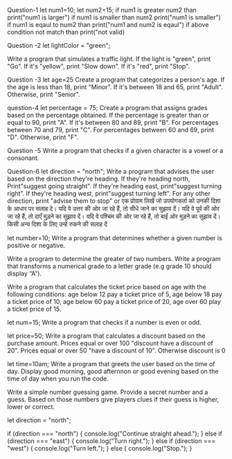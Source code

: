 
Question-1
let num1=10;
let num2=15;
if num1 is greater num2 than print("num1 is larger")
if num1 is smaller than num2 print("num1 is smaller")
if num1 is eqaul to num2 than print("num1 and num2 is eqaul")
if above condition not match than print("not valid)

<!-- Write a program that compares two numbers and prints the larger one. -->



Question -2
let lightColor = "green";

Write a program that simulates a traffic light. If the light is "green", print "Go". If it's "yellow", print "Slow down". If it's "red", print "Stop".

Question -3
let age=25
Create a program that categorizes a person's age. If the age is less than 18, print "Minor". If it's between 18 and 65, print "Adult". Otherwise, print "Senior".




question-4
let percentage = 75;
Create a program that assigns grades based on the percentage obtained. If the percentage is greater than or equal to 90, print "A". If it's between 80 and 89, print "B". For percentages between 70 and 79, print "C". For percentages between 60 and 69, print "D". Otherwise, print "F".

Question -5
Write a program that checks if a given character is a vowel or a consonant.

Question-6
let direction = "north";
Write a program that advises the user based on the direction they're heading. If they're heading north, Print"suggest going straight". If they're heading east, print"suggest turning right". If they're heading west, print"suggest turning left". For any other direction, print "advise them to stop"
        or
एक प्रोग्राम लिखें जो उपयोगकर्ता को उनकी दिशा के आधार पर सलाह दे। यदि वे उत्तर की ओर जा रहे हैं, तो सीधे जाने का सुझाव दें। यदि वे पूर्व की ओर जा रहे हैं, तो दाएँ मुड़ने का सुझाव दें। यदि वे पश्चिम की ओर जा रहे हैं, तो बाईं ओर मुड़ने का सुझाव दें। किसी अन्य दिशा के लिए उन्हें रुकने की सलाह दें


let number=10;
Write a program that determines whether a given number is positive or negative.




Write a program to determine the greater of two numbers.
Write a program that transforms a numerical grade to a letter grade (e.g grade 10 should display “A”).

Write a program that calculates the ticket price based on age with the following conditions: age below 12 pay a ticket price of 5, age below 18 pay a ticket price of 10, age below 60 pay a ticket price of 20, age over 60 play a ticket price of 15.

let num=15;
Write a program that checks if a number is even or odd.

let price=50;
Write a program that calculates a discount based on the purchase amount.
Prices equal or over 100 "discount have a discount of 20". Prices equal or over 50 "have a discount of 10". Otherwise discount is 0

let time=10am;
Write a program that greets the user based on the time of day. Display good morning, good afternnon or good evening based on the time of day when you run the code.





Write a simple number guessing game. Provide a secret number and a guess. Based on those numbers give players clues if their guess is higher, lower or correct.



















let direction = "north";

if (direction === "north") {
    console.log("Continue straight ahead.");
} else if (direction === "east") {
    console.log("Turn right.");
} else if (direction === "west") {
    console.log("Turn left.");
} else {
    console.log("Stop.");
}

